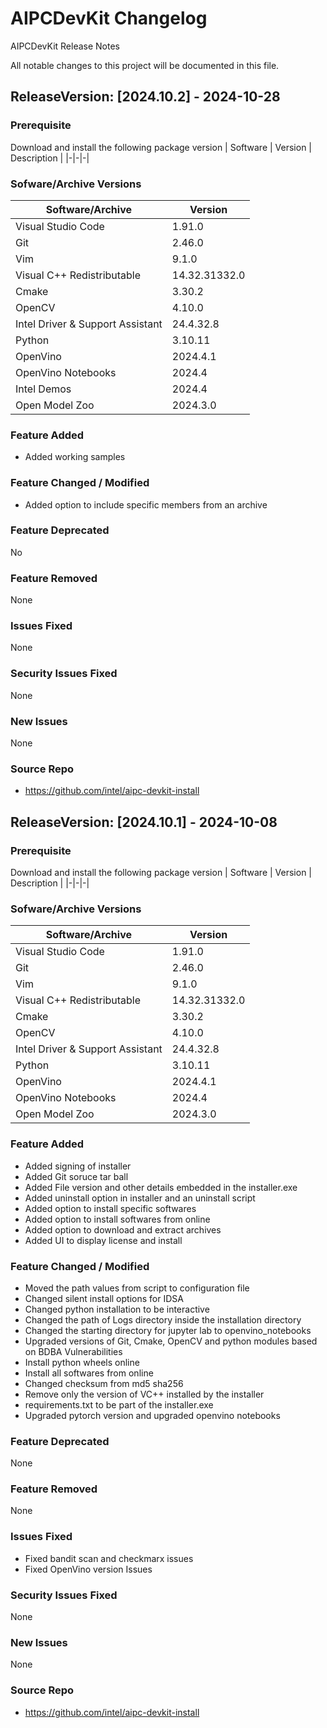 # AIPCDevKit Changelog
AIPCDevKit Release Notes

All notable changes to this project will be documented in this file.

## ReleaseVersion: [2024.10.2] - 2024-10-28

### Prerequisite
Download and install the following package version
| Software                         | Version         | Description                            |
|-|-|-|

### Sofware/Archive Versions
| Software/Archive                 | Version         |
|-|-|
| Visual Studio Code               | 1.91.0          |
| Git                              | 2.46.0          |
| Vim                              | 9.1.0           |
| Visual C++ Redistributable       | 14.32.31332.0   |
| Cmake                            | 3.30.2          |
| OpenCV                           | 4.10.0          |
| Intel Driver & Support Assistant | 24.4.32.8       |
| Python                           | 3.10.11         |
| OpenVino                         | 2024.4.1        |
| OpenVino Notebooks               | 2024.4          |
| Intel Demos                      | 2024.4          |
| Open Model Zoo                   | 2024.3.0        |

### Feature Added
- Added working samples

### Feature Changed / Modified
- Added option to include specific members from an archive

### Feature Deprecated
No

### Feature Removed
None

### Issues Fixed
None

### Security Issues Fixed
None

### New Issues
None

### Source Repo
- https://github.com/intel/aipc-devkit-install

## ReleaseVersion: [2024.10.1] - 2024-10-08

### Prerequisite
Download and install the following package version
| Software                         | Version         | Description                            |
|-|-|-|

### Sofware/Archive Versions
| Software/Archive                 | Version         |
|-|-|
| Visual Studio Code               | 1.91.0          |
| Git                              | 2.46.0          |
| Vim                              | 9.1.0           |
| Visual C++ Redistributable       | 14.32.31332.0   |
| Cmake                            | 3.30.2          |
| OpenCV                           | 4.10.0          |
| Intel Driver & Support Assistant | 24.4.32.8       |
| Python                           | 3.10.11         |
| OpenVino                         | 2024.4.1        |
| OpenVino Notebooks               | 2024.4          |
| Open Model Zoo                   | 2024.3.0        |


### Feature Added                  
- Added signing of installer
- Added Git soruce tar ball
- Added File version and other details embedded in the installer.exe
- Added uninstall option in installer and an uninstall script
- Added option to install specific softwares
- Added option to install softwares from online
- Added option to download and extract archives
- Added UI to display license and install

### Feature Changed / Modified     
- Moved the path values from script to configuration file
- Changed silent install options for IDSA
- Changed python installation to be interactive
- Changed the path of Logs directory inside the installation directory
- Changed the starting directory for jupyter lab to openvino_notebooks
- Upgraded versions of Git, Cmake, OpenCV and  python modules based on BDBA Vulnerabilities
- Install python wheels online
- Install all softwares from online
- Changed checksum from md5 sha256
- Remove only the version of VC++ installed by the installer
- requirements.txt to be part of the installer.exe
- Upgraded pytorch version and upgraded openvino notebooks
                                   
### Feature Deprecated             
None                               
                                   
### Feature Removed
None
                                   
### Issues Fixed                   
- Fixed bandit scan and checkmarx issues
- Fixed OpenVino version Issues

### Security Issues Fixed          
None                               

### New Issues
None

### Source Repo
- https://github.com/intel/aipc-devkit-install

